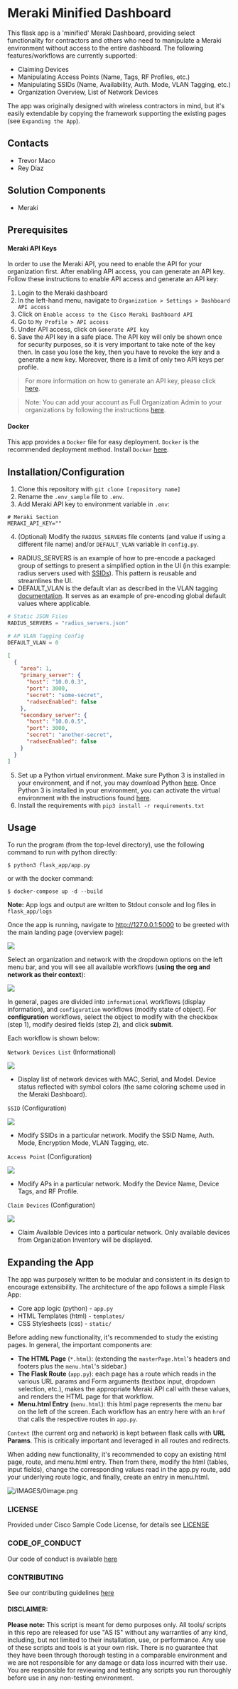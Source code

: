 # Meraki Minified Dashboard 

This flask app is a 'minified' Meraki Dashboard, providing select functionality for contractors and others who need to manipulate a Meraki environment without access to the entire dashboard. The following features/workflows are currently supported:
* Claiming Devices
* Manipulating Access Points (Name, Tags, RF Profiles, etc.)
* Manipulating SSIDs (Name, Availability, Auth. Mode, VLAN Tagging, etc.)
* Organization Overview, List of Network Devices

The app was originally designed with wireless contractors in mind, but it's easily extendable by copying the framework supporting the existing pages (see `Expanding the App`).

## Contacts
* Trevor Maco
* Rey Diaz

## Solution Components
* Meraki

## Prerequisites
#### Meraki API Keys
In order to use the Meraki API, you need to enable the API for your organization first. After enabling API access, you can generate an API key. Follow these instructions to enable API access and generate an API key:
1. Login to the Meraki dashboard
2. In the left-hand menu, navigate to `Organization > Settings > Dashboard API access`
3. Click on `Enable access to the Cisco Meraki Dashboard API`
4. Go to `My Profile > API access`
5. Under API access, click on `Generate API key`
6. Save the API key in a safe place. The API key will only be shown once for security purposes, so it is very important to take note of the key then. In case you lose the key, then you have to revoke the key and a generate a new key. Moreover, there is a limit of only two API keys per profile.

> For more information on how to generate an API key, please click [here](https://developer.cisco.com/meraki/api-v1/#!authorization/authorization). 

> Note: You can add your account as Full Organization Admin to your organizations by following the instructions [here](https://documentation.meraki.com/General_Administration/Managing_Dashboard_Access/Managing_Dashboard_Administrators_and_Permissions).

#### Docker
This app provides a `Docker` file for easy deployment. `Docker` is the recommended deployment method. Install `Docker` [here](https://docs.docker.com/get-docker/).


## Installation/Configuration
1. Clone this repository with `git clone [repository name]`
2. Rename the `.env_sample` file to `.env`.
3. Add Meraki API key to environment variable in `.env`:
```dotenv
# Meraki Section
MERAKI_API_KEY=""
```
4. (Optional) Modify the `RADIUS_SERVERS` file contents (and value if using a different file name) and/or `DEFAULT_VLAN` variable in `config.py`. 
* RADIUS_SERVERS is an example of how to pre-encode a packaged group of settings to present a simplified option in the UI (in this example: radius servers used with [SSIDs](https://documentation.meraki.com/MR/Encryption_and_Authentication/RADIUS_Proxy_for_WPA2-Enterprise_SSIDs)). This pattern is reusable and streamlines the UI. 
* DEFAULT_VLAN is the default vlan as described in the VLAN tagging [documentation](https://documentation.meraki.com/MR/Client_Addressing_and_Bridging/VLAN_Tagging). It serves as an example of pre-encoding global default values where applicable.
```python
# Static JSON Files
RADIUS_SERVERS = "radius_servers.json"

# AP VLAN Tagging Config
DEFAULT_VLAN = 0
```
```json
[
  {
    "area": 1,
    "primary_server": {
      "host": "10.0.0.3",
      "port": 3000,
      "secret": "some-secret",
      "radsecEnabled": false
    },
    "secondary_server": {
      "host": "10.0.0.5",
      "port": 3000,
      "secret": "another-secret",
      "radsecEnabled": false
    }
  }
]
```
5. Set up a Python virtual environment. Make sure Python 3 is installed in your environment, and if not, you may download Python [here](https://www.python.org/downloads/). Once Python 3 is installed in your environment, you can activate the virtual environment with the instructions found [here](https://docs.python.org/3/tutorial/venv.html).
6. Install the requirements with `pip3 install -r requirements.txt`

## Usage
To run the program (from the top-level directory), use the following command to run with python directly:
```
$ python3 flask_app/app.py
```
or with the docker command:
```
$ docker-compose up -d --build
```

**Note:** App logs and output are written to Stdout console and log files in `flask_app/logs`

Once the app is running, navigate to http://127.0.0.1:5000 to be greeted with the main landing page (overview page):

![](IMAGES/landing_page.png)

Select an organization and network with the dropdown options on the left menu bar, and you will see all available workflows (**using the org and network as their context**):

![](IMAGES/expanded_menu_bar.png)

In general, pages are divided into `informational` workflows (display information), and `configuration` workflows (modify state of object). For **configuration** workflows, select the object to modify with the checkbox (step 1), modify desired fields (step 2), and click **submit**.

Each workflow is shown below:

```Network Devices List``` (Informational)

![](IMAGES/device_list.png)

* Display list of network devices with MAC, Serial, and Model. Device status reflected with symbol colors (the same coloring scheme used in the Meraki Dashboard).

```SSID``` (Configuration)

![](IMAGES/ssid_page.png)

* Modify SSIDs in a particular network. Modify the SSID Name, Auth. Mode, Encryption Mode, VLAN Tagging, etc.

```Access Point``` (Configuration)

![](IMAGES/ap_page.png)

* Modify APs in a particular network. Modify the Device Name, Device Tags, and RF Profile.

``Claim Devices`` (Configuration)

![](IMAGES/device_claim.png)

* Claim Available Devices into a particular network. Only available devices from Organization Inventory will be displayed.

## Expanding the App

The app was purposely written to be modular and consistent in its design to encourage extensibility. The architecture of the app follows a simple Flask App:
* Core app logic (python) - `app.py`
* HTML Templates (html) - `templates/`
* CSS Stylesheets (css) - `static/`

Before adding new functionality, it's recommended to study the existing pages. In general, the important components are:
* **The HTML Page** (`*.html`): (extending the `masterPage.html`'s headers and footers plus the `menu.html`'s sidebar.)
* **The Flask Route** (`app.py`): each page has a route which reads in the various URL params and Form arguments (textbox input, dropdown selection, etc.), makes the appropriate Meraki API call with these values, and renders the HTML page for that workflow.
* **Menu.html Entry** (`menu.html`): this html page represents the menu bar on the left of the screen. Each workflow has an entry here with an `href` that calls the respective routes in `app.py`.

`Context` (the current org and network) is kept between flask calls with **URL Params**. This is critically important and leveraged in all routes and redirects.

When adding new functionality, it's recommended to copy an existing html page, route, and menu.html entry. Then from there, modify the html (tables, input fields), change the corresponding values read in the app.py route, add your underlying route logic, and finally, create an entry in menu.html.

![/IMAGES/0image.png](/IMAGES/0image.png)

### LICENSE

Provided under Cisco Sample Code License, for details see [LICENSE](LICENSE.md)

### CODE_OF_CONDUCT

Our code of conduct is available [here](CODE_OF_CONDUCT.md)

### CONTRIBUTING

See our contributing guidelines [here](CONTRIBUTING.md)

#### DISCLAIMER:
<b>Please note:</b> This script is meant for demo purposes only. All tools/ scripts in this repo are released for use "AS IS" without any warranties of any kind, including, but not limited to their installation, use, or performance. Any use of these scripts and tools is at your own risk. There is no guarantee that they have been through thorough testing in a comparable environment and we are not responsible for any damage or data loss incurred with their use.
You are responsible for reviewing and testing any scripts you run thoroughly before use in any non-testing environment.